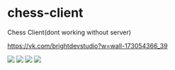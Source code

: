 # chess-client
Chess Client(dont working without server)

https://vk.com/brightdevstudio?w=wall-173054366_39

<img src="https://sun9-39.userapi.com/impg/UGztqvaggwgMpqIk4yfpMvbacNUh2waHusnE1g/6YayD9Us3vQ.jpg?size=1280x1024&quality=95&sign=72cec36dd14f8c37ed24d2d6a78052a6&type=album">
<img src="https://sun9-79.userapi.com/impg/cTpSDyRo8LtbS8nRpVYNScxqSyGtvmAzQPKfzg/qiU6sToqjEc.jpg?size=1280x1024&quality=95&sign=b64fcd7c630f719b59e43dfb7ba5e585&type=album">
<img src="https://sun9-63.userapi.com/impg/PIc3ucvsrYwT06_GFbuWxMV4g1PJ4ol3auFlSA/vblwG5Oocx4.jpg?size=1280x1024&quality=95&sign=61c5759fc6ebdf2b375e8fbfd8688e5c&type=album">
<img src="https://sun9-73.userapi.com/impg/Ihpz4Ay2G6KJDnWCeEBUtEFsypemr-IuqMXlGA/8QDwytCnigI.jpg?size=1280x1024&quality=95&sign=9cefdf363e65a25973cbbfb46905c6b5&type=album">
